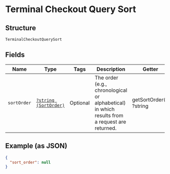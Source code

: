 
# Terminal Checkout Query Sort

## Structure

`TerminalCheckoutQuerySort`

## Fields

| Name | Type | Tags | Description | Getter | Setter |
|  --- | --- | --- | --- | --- | --- |
| `sortOrder` | [`?string (SortOrder)`](../../doc/models/sort-order.md) | Optional | The order (e.g., chronological or alphabetical) in which results from a request are returned. | getSortOrder(): ?string | setSortOrder(?string sortOrder): void |

## Example (as JSON)

```json
{
  "sort_order": null
}
```

